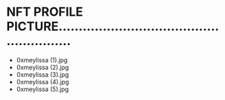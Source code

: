# NFT PROFILE PICTURE........................................................
- 0xmeylissa (1).jpg
- 0xmeylissa (2).jpg
- 0xmeylissa (3).jpg
- 0xmeylissa (4).jpg
- 0xmeylissa (5).jpg

